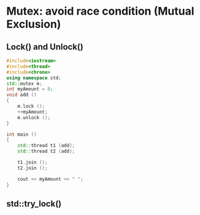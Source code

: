 # Mutex: avoid race condition (Mutual Exclusion)
## Lock() and Unlock()
```cpp
#include<iostream>
#include<thread>
#include<chrono>
using namespace std;
std::mutex m;
int myAmount = 0;
void add ()
{
	m.lock ();
	++myAmount;
	m.unlock ();
}

int main ()
{
	std::thread t1 (add);
	std::thread t2 (add);

	t1.join ();
	t2.join ();

	cout << myAmount << " ";
}
```
## std::try_lock()
